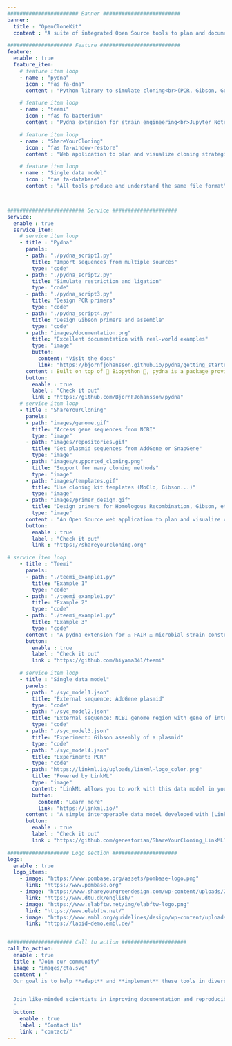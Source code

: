```yaml
---
####################### Banner #########################
banner:
  title : "OpenCloneKit"
  content : "A suite of integrated Open Source tools to plan and document your next cloning project"

##################### Feature ##########################
feature:
  enable : true
  feature_item:
    # feature item loop
    - name : "pydna"
      icon : "fas fa-dna"
      content : "Python library to simulate cloning<br>(PCR, Gibson, Golden Gate...)"

    # feature item loop
    - name : "teemi"
      icon : "fas fa-bacterium"
      content : "Pydna extension for strain engineering<br>Jupyter Notebooks as experiment documentation"

    # feature item loop
    - name : "ShareYourCloning"
      icon : "fas fa-window-restore"
      content : "Web application to plan and visualize cloning strategies<br>No need to code!"

    # feature item loop
    - name : "Single data model"
      icon : "fas fa-database"
      content : "All tools produce and understand the same file format"



######################### Service #####################
service:
  enable : true
  service_item:
    # service item loop
    - title : "Pydna"
      panels:
      - path: "./pydna_script1.py"
        title: "Import sequences from multiple sources"
        type: "code"
      - path: "./pydna_script2.py"
        title: "Simulate restriction and ligation"
        type: "code"
      - path: "./pydna_script3.py"
        title: "Design PCR primers"
        type: "code"
      - path: "./pydna_script4.py"
        title: "Design Gibson primers and assemble"
        type: "code"
      - path: "images/documentation.png"
        title: "Excellent documentation with real-world examples"
        type: "image"
        button:
          content: "Visit the docs"
          link: "https://bjornfjohansson.github.io/pydna/getting_started.html"
      content : Built on top of 🐍 Biopython 🧬, pydna is a package providing modules to simulate cloning handle double-stranded DNA. From simulating DNA assemblies to automating complex cloning workflows, pydna empowers you to plan and document your cloning projects 🚀🔬✨
      button:
        enable : true
        label : "Check it out"
        link : "https://github.com/BjornFJohansson/pydna"
    # service item loop
    - title : "ShareYourCloning"
      panels:
      - path: "images/genome.gif"
        title: "Access gene sequences from NCBI"
        type: "image"
      - path: "images/repositories.gif"
        title: "Get plasmid sequences from AddGene or SnapGene"
        type: "image"
      - path: "images/supported_cloning.png"
        title: "Support for many cloning methods"
        type: "image"
      - path: "images/templates.gif"
        title: "Use cloning kit templates (MoClo, Gibson...)"
        type: "image"
      - path: "images/primer_design.gif"
        title: "Design primers for Homologous Recombination, Gibson, etc."
        type: "image"
      content : "An Open Source web application to plan and visualize cloning strategies. 🎉No coding required!🎉 It provides an intuitive interface to plan your cloning strategy, export it to an open file format and generate publication-ready figures 📊🔬🎨"
      button:
        enable : true
        label : "Check it out"
        link : "https://shareyourcloning.org"

# service item loop
    - title : "Teemi"
      panels:
      - path: "./teemi_example1.py"
        title: "Example 1"
        type: "code"
      - path: "./teemi_example1.py"
        title: "Example 2"
        type: "code"
      - path: "./teemi_example1.py"
        title: "Example 3"
        type: "code"
      content : "A pydna extension for ⚖️ FAIR ⚖️ microbial strain construction. It covers the entire DBTL (Design-Build-Test-Learn) cycle, allowing users to design genetic libraries, simulate workflows, and track samples efficiently. Boost your metabolic engineering projects with streamlined automation and flexible workflows! 🚀🧬"
      button:
        enable : true
        label : "Check it out"
        link : "https://github.com/hiyama341/teemi"

    # service item loop
    - title : "Single data model"
      panels:
      - path: "./syc_model1.json"
        title: "External sequence: AddGene plasmid"
        type: "code"
      - path: "./syc_model2.json"
        title: "External sequence: NCBI genome region with gene of interest"
        type: "code"
      - path: "./syc_model3.json"
        title: "Experiment: Gibson assembly of a plasmid"
        type: "code"
      - path: "./syc_model4.json"
        title: "Experiment: PCR"
        type: "code"
      - path: "https://linkml.io/uploads/linkml-logo_color.png"
        title: "Powered by LinkML"
        type: "image"
        content: "LinkML allows you to work with this data model in your stack of choice: Python, SQL, RDF, JSON Schema, TypeScript, etc."
        button:
          content: "Learn more"
          link: "https://linkml.io/"
      content : "A simple interoperable data model developed with [LinkML](https://linkml.io/) to represent the provenance of engineered DNA sequences. Currently used in [ShareYourCloning](#shareyourcloning) but to be supported by all other tools soon."
      button:
        enable : true
        label : "Check it out"
        link : "https://github.com/genestorian/ShareYourCloning_LinkML?tab=readme-ov-file"

#################### Logo section #####################
logo:
  enable : true
  logo_items:
    - image: "https://www.pombase.org/assets/pombase-logo.png"
      link: "https://www.pombase.org"
    - image: "https://www.shareyourgreendesign.com/wp-content/uploads/2023/12/opp_3210.png"
      link: "https://www.dtu.dk/english/"
    - image: "https://www.elabftw.net/img/elabftw-logo.png"
      link: "https://www.elabftw.net/"
    - image: "https://www.embl.org/guidelines/design/wp-content/uploads/2022/02/EMBL_logo_colour_DIGITAL.png"
      link: "https://labid-demo.embl.de/"


##################### Call to action #####################
call_to_action:
  enable : true
  title : "Join our community"
  image : "images/cta.svg"
  content : "
  Our goal is to help **adapt** and **implement** these tools in diverse settings: BioFoundries, Electronic Lab Notebooks, Data repositories, research groups, etc.


  Join like-minded scientists in improving documentation and reproducibility in cloning
  "
  button:
    enable : true
    label : "Contact Us"
    link : "contact/"
---
```

